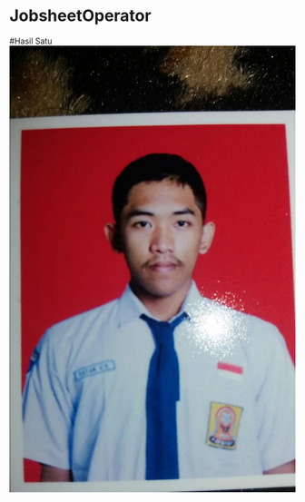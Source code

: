 # JobsheetOperator
#Hasil Satu
![Alt Text](https://github.com/Fatan169/JobsheetOperator/blob/master/WhatsApp%20Image%202019-07-24%20at%2020.41.11.jpeg)
